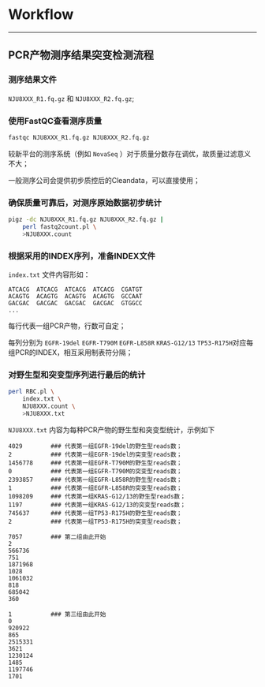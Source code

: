 # Workflow
---
## PCR产物测序结果突变检测流程

### 测序结果文件

`NJU8XXX_R1.fq.gz` 和 `NJU8XXX_R2.fq.gz`;

### 使用**FastQC**查看测序质量

```bash
fastqc NJU8XXX_R1.fq.gz NJU8XXX_R2.fq.gz
```
较新平台的测序系统（例如 `NovaSeq` ）对于质量分数存在调优，故质量过滤意义不大；

一般测序公司会提供初步质控后的Cleandata，可以直接使用；

### 确保质量可靠后，对测序原始数据初步统计

```bash
pigz -dc NJU8XXX_R1.fq.gz NJU8XXX_R2.fq.gz |
    perl fastq2count.pl \
    >NJU8XXX.count
```

### 根据采用的INDEX序列，准备INDEX文件

`index.txt` 文件内容形如：

```
ATCACG	ATCACG	ATCACG	ATCACG	CGATGT
ACAGTG	ACAGTG	ACAGTG	ACAGTG	GCCAAT
GACGAC	GACGAC	GACGAC	GACGAC	GTGGCC
...
```

每行代表一组PCR产物，行数可自定；

每列分别为 `EGFR-19del` `EGFR-T790M` `EGFR-L858R` `KRAS-G12/13` `TP53-R175H`对应每组PCR的INDEX，相互采用制表符分隔；

### 对野生型和突变型序列进行最后的统计

```bash
perl RBC.pl \
    index.txt \
    NJU8XXX.count \
    >NJU8XXX.txt
```

`NJU8XXX.txt` 内容为每种PCR产物的野生型和突变型统计，示例如下

```
4029        ### 代表第一组EGFR-19del的野生型reads数；
2           ### 代表第一组EGFR-19del的突变型reads数；
1456778     ### 代表第一组EGFR-T790M的野生型reads数；
0           ### 代表第一组EGFR-T790M的突变型reads数；
2393857     ### 代表第一组EGFR-L858R的野生型reads数；
1           ### 代表第一组EGFR-L858R的突变型reads数；
1098209     ### 代表第一组KRAS-G12/13的野生型reads数；
1197        ### 代表第一组KRAS-G12/13的突变型reads数；
745637      ### 代表第一组TP53-R175H的野生型reads数；
2           ### 代表第一组TP53-R175H的突变型reads数；

7057        ### 第二组由此开始
2
566736
751
1871968
1028
1061032
818
685042
360

1           ### 第三组由此开始
0
920922
865
2515331
3621
1230124
1485
1197746
1701
```